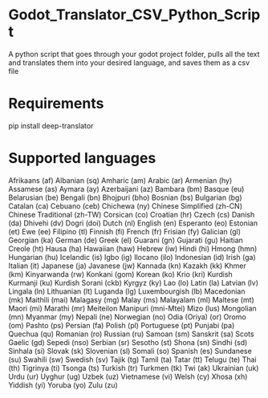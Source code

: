 # Godot_Translator_CSV_Python_Script
A python script that goes through your godot project folder, pulls all the text and translates them into your desired language, and saves them as a csv file

# Requirements
pip install deep-translator

# Supported languages
Afrikaans (af)
Albanian (sq)
Amharic (am)
Arabic (ar)
Armenian (hy)
Assamese (as)
Aymara (ay)
Azerbaijani (az)
Bambara (bm)
Basque (eu)
Belarusian (be)
Bengali (bn)
Bhojpuri (bho)
Bosnian (bs)
Bulgarian (bg)
Catalan (ca)
Cebuano (ceb)
Chichewa (ny)
Chinese Simplified (zh-CN)
Chinese Traditional (zh-TW)
Corsican (co)
Croatian (hr)
Czech (cs)
Danish (da)
Dhivehi (dv)
Dogri (doi)
Dutch (nl)
English (en)
Esperanto (eo)
Estonian (et)
Ewe (ee)
Filipino (tl)
Finnish (fi)
French (fr)
Frisian (fy)
Galician (gl)
Georgian (ka)
German (de)
Greek (el)
Guarani (gn)
Gujarati (gu)
Haitian Creole (ht)
Hausa (ha)
Hawaiian (haw)
Hebrew (iw)
Hindi (hi)
Hmong (hmn)
Hungarian (hu)
Icelandic (is)
Igbo (ig)
Ilocano (ilo)
Indonesian (id)
Irish (ga)
Italian (it)
Japanese (ja)
Javanese (jw)
Kannada (kn)
Kazakh (kk)
Khmer (km)
Kinyarwanda (rw)
Konkani (gom)
Korean (ko)
Krio (kri)
Kurdish Kurmanji (ku)
Kurdish Sorani (ckb)
Kyrgyz (ky)
Lao (lo)
Latin (la)
Latvian (lv)
Lingala (ln)
Lithuanian (lt)
Luganda (lg)
Luxembourgish (lb)
Macedonian (mk)
Maithili (mai)
Malagasy (mg)
Malay (ms)
Malayalam (ml)
Maltese (mt)
Maori (mi)
Marathi (mr)
Meiteilon Manipuri (mni-Mtei)
Mizo (lus)
Mongolian (mn)
Myanmar (my)
Nepali (ne)
Norwegian (no)
Odia (Oriya) (or)
Oromo (om)
Pashto (ps)
Persian (fa)
Polish (pl)
Portuguese (pt)
Punjabi (pa)
Quechua (qu)
Romanian (ro)
Russian (ru)
Samoan (sm)
Sanskrit (sa)
Scots Gaelic (gd)
Sepedi (nso)
Serbian (sr)
Sesotho (st)
Shona (sn)
Sindhi (sd)
Sinhala (si)
Slovak (sk)
Slovenian (sl)
Somali (so)
Spanish (es)
Sundanese (su)
Swahili (sw)
Swedish (sv)
Tajik (tg)
Tamil (ta)
Tatar (tt)
Telugu (te)
Thai (th)
Tigrinya (ti)
Tsonga (ts)
Turkish (tr)
Turkmen (tk)
Twi (ak)
Ukrainian (uk)
Urdu (ur)
Uyghur (ug)
Uzbek (uz)
Vietnamese (vi)
Welsh (cy)
Xhosa (xh)
Yiddish (yi)
Yoruba (yo)
Zulu (zu)

